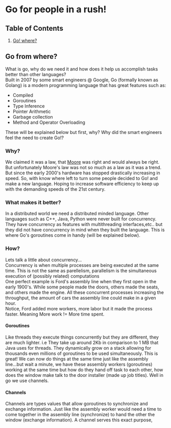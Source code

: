 # Go for people in a rush!

## Table of Contents
1. [Go! where?](#go-where?)


## Go from where?
What is go, why do we need it and how does it help us accomplish tasks better than other languages?<br/>
Built in 2007 by some smart engineers @ Google, Go (formally known as Golang) is a modern programming language that has great features such as:
- Compiled
- Goroutines
- Type Inference
- Pointer Arithmetic
- Garbage collection
- Method and Operator Overloading 

These will be explained below but first, why? Why did the smart engineers feel the need to create Go!?<br/>
### Why?
We claimed it was a law, that [Moore](https://en.wikipedia.org/wiki/Moore%27s_law) was right and would always be right. But unfortunately Moore's law was not so much as a law as it was a trend. But since the early 2000's hardware has stopped drastically increasing in speed. So, with know where left to turn some people decided to Go! and make a new language. Hoping to increase software efficiency to keep up with the demanding speeds of the 21st century.<br/>
### What makes it better?
In a distributed world we need a distributed minded language. Other languages such as C++, Java, Python were never built for concurrency. They have concurrency as features with multithreading interfaces,etc.. but they did not have concurrency in mind when they built the language. This is where Go's goroutines come in handy (will be explained below).<br/>
### How?
Lets talk a little about concurrency...<br/>
Concurrency is when multiple processes are being executed at the same time. This is not the same as parellelism, parallelism is the simultaneous execution of (possibly related) computations<br/>
One perfect example is Ford's assembly line when they first open in the early 1900's. While some people made the doors, others made the seats, and others made the engine. All these concurrent processes increasing the throughput, the amount of cars the assembly line could make in a given hour.<br/>
Notice, Ford added more workers, more labor but it made the process faster. Meaning More work != More time spent.<br/>
#### Goroutines
Like threads they execute things concurrently but they are different, they are much lighter. i.e They take up around 2Kb in comparison to 1 MB that Java uses for threads. They dynamically grow on a stack allowing for thousands even millions of goroutines to be used simultaneously. This is great! We can now do things at the same time just like the assembly line...but wait a minute, we have these assembly workers (goroutines) working at the same time but how do they hand off task to each other, how does the window make talk to the door installer (made up job titles). Well in go we use channels.<br/>
#### Channels
Channels are types values that allow goroutines to synchronize and exchange information. Just like the assembly worker would need a time to come together in the assembly line (synchronize) to hand the other the window (exchange information). A channel serves this exact purpose, 
